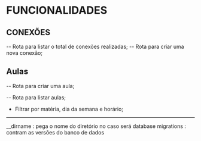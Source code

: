 # FUNCIONALIDADES

## CONEXÕES

-- Rota para listar o total de conexões realizadas;
-- Rota para criar uma nova conexão;

## Aulas

-- Rota para criar uma aula;

-- Rota para listar aulas;
 - Filtrar por matéria, dia da semana e horário;



 ---------------------------
 __dirname : pega o nome do diretório no caso será database
 migrations : contram as versões do banco de dados